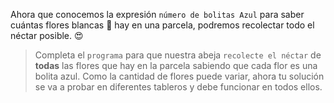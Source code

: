 <gs-attire attire-url="https://raw.githubusercontent.com/MumukiProject/mumuki-guia-gobstones-practica-repeticion-simple-kids/master/assets/attires/config.json"></gs-attire>
<gs-toolbox toolbox-url="https://raw.githubusercontent.com/MumukiProject/mumuki-guia-gobstones-practica-repeticion-simple-kids/master/assets/toolbox_1553783444661.xml"></gs-toolbox>

Ahora que conocemos la expresión `número de bolitas Azul` para saber cuántas flores blancas :white_flower: hay en una parcela, podremos recolectar todo el néctar posible. :heart_eyes:

> Completa el `programa` para que nuestra abeja `recolecte el néctar` de **todas** las flores que hay en la parcela sabiendo que cada flor es una bolita azul. Como la cantidad de flores puede variar, ahora tu solución se va a probar en diferentes tableros y debe funcionar en todos ellos.
